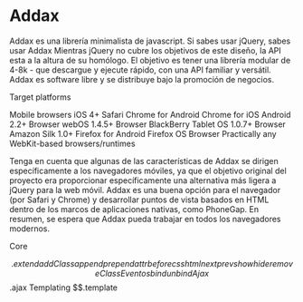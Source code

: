 Addax
=====

Addax es una librería minimalista de javascript. Si sabes usar jQuery, sabes usar Addax
Mientras jQuery no cubre los objetivos de este diseño, la API esta a la altura de su homólogo. El objetivo es tener una librería modular de 4-8k - que descargue y ejecute rápido, con una API familiar y versátil.
Addax es software libre y se distribuye bajo la promoción de negocios.

Target platforms

Mobile browsers
iOS 4+ Safari
Chrome for Android
Chrome for iOS
Android 2.2+ Browser
webOS 1.4.5+ Browser
BlackBerry Tablet OS 1.0.7+ Browser
Amazon Silk 1.0+
Firefox for Android
Firefox OS Browser
Practically any WebKit-based browsers/runtimes

Tenga en cuenta que algunas de las características de Addax se dirigen específicamente a los navegadores móviles, ya que el objetivo original del proyecto era proporcionar específicamente una alternativa más ligera a jQuery para la web móvil.
Addax es una buena opción para el navegador (por Safari y Chrome) y desarrollar puntos de vista basados ​​en HTML dentro de los marcos de aplicaciones nativas, como PhoneGap.
En resumen, se espera que Addax pueda trabajar en todos los navegadores modernos.

Core

$$.extend
addClass
append
prepend
attr
before
css
html
next
prev
show
hide
removeClass
Eventos
bind
unbind
Ajax
$$.ajax
Templating
$$.template
